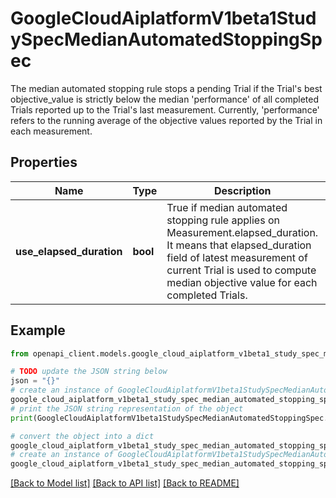 # GoogleCloudAiplatformV1beta1StudySpecMedianAutomatedStoppingSpec

The median automated stopping rule stops a pending Trial if the Trial's best objective_value is strictly below the median 'performance' of all completed Trials reported up to the Trial's last measurement. Currently, 'performance' refers to the running average of the objective values reported by the Trial in each measurement.

## Properties

Name | Type | Description | Notes
------------ | ------------- | ------------- | -------------
**use_elapsed_duration** | **bool** | True if median automated stopping rule applies on Measurement.elapsed_duration. It means that elapsed_duration field of latest measurement of current Trial is used to compute median objective value for each completed Trials. | [optional] 

## Example

```python
from openapi_client.models.google_cloud_aiplatform_v1beta1_study_spec_median_automated_stopping_spec import GoogleCloudAiplatformV1beta1StudySpecMedianAutomatedStoppingSpec

# TODO update the JSON string below
json = "{}"
# create an instance of GoogleCloudAiplatformV1beta1StudySpecMedianAutomatedStoppingSpec from a JSON string
google_cloud_aiplatform_v1beta1_study_spec_median_automated_stopping_spec_instance = GoogleCloudAiplatformV1beta1StudySpecMedianAutomatedStoppingSpec.from_json(json)
# print the JSON string representation of the object
print(GoogleCloudAiplatformV1beta1StudySpecMedianAutomatedStoppingSpec.to_json())

# convert the object into a dict
google_cloud_aiplatform_v1beta1_study_spec_median_automated_stopping_spec_dict = google_cloud_aiplatform_v1beta1_study_spec_median_automated_stopping_spec_instance.to_dict()
# create an instance of GoogleCloudAiplatformV1beta1StudySpecMedianAutomatedStoppingSpec from a dict
google_cloud_aiplatform_v1beta1_study_spec_median_automated_stopping_spec_from_dict = GoogleCloudAiplatformV1beta1StudySpecMedianAutomatedStoppingSpec.from_dict(google_cloud_aiplatform_v1beta1_study_spec_median_automated_stopping_spec_dict)
```
[[Back to Model list]](../README.md#documentation-for-models) [[Back to API list]](../README.md#documentation-for-api-endpoints) [[Back to README]](../README.md)


